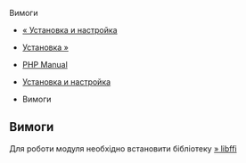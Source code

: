 Вимоги

-   [« Установка и настройка](ffi.setup.html)
    
-   [Установка »](ffi.installation.html)
    
-   [PHP Manual](index.html)
    
-   [Установка и настройка](ffi.setup.html)
    
-   Вимоги
    

## Вимоги

Для роботи модуля необхідно встановити бібліотеку [» libffi](https://sourceware.org/libffi/)